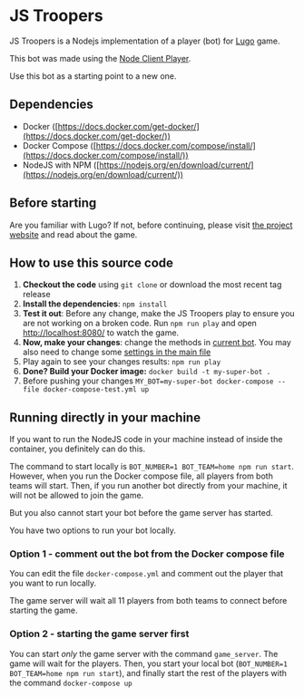 # JS Troopers

JS Troopers is a Nodejs implementation of a player (bot) for [Lugo](https://lugobots.dev) game.

This bot was made using the [Node Client Player](https://github.com/lugobots/lugo4node).

Use this bot as a starting point to a new one. 

## Dependencies

* Docker ([https://docs.docker.com/get-docker/](https://docs.docker.com/get-docker/))
* Docker Compose ([https://docs.docker.com/compose/install/](https://docs.docker.com/compose/install/))
* NodeJS with NPM ([https://nodejs.org/en/download/current/](https://nodejs.org/en/download/current/))

## Before starting

Are you familiar with Lugo? 
If not, before continuing, please visit [the project website](https://lugobots.dev) and read about the game.

## How to use this source code


1. **Checkout the code** using `git clone` or download the most recent tag release
2. **Install the dependencies**: 
    `npm install`
3. **Test it out**: Before any change, make the JS Troopers play to ensure you are not working on a broken code.
   Run `npm run play` and open [http://localhost:8080/](http://localhost:8080/) to watch the game.
4. **Now, make your changes**: change the methods in [current bot](src/my_bot.ts). You may also need to change some [settings in the main file](src/main.ts)
5. Play again to see your changes results: `npm run play`
6. **Done? Build your Docker image:**
    `docker build -t my-super-bot .`
7. Before pushing your changes
    `MY_BOT=my-super-bot docker-compose --file docker-compose-test.yml up`
## Running directly in your machine
If you want to run the NodeJS code in your machine instead of inside the container, you definitely can do this.

The command to start locally is `BOT_NUMBER=1 BOT_TEAM=home npm run start`. However, when you run the Docker compose 
file, all players from both teams will start. Then, if you run another bot directly from your machine, it will not
be allowed to join the game.

But you also cannot start your bot before the game server has started.

You have two options to run your bot locally.

### Option 1 - comment out the bot from the Docker compose file

You can edit the file `docker-compose.yml` and comment out the player that you want to run locally.

The game server will wait all 11 players from both teams to connect before starting the game.

### Option 2 - starting the game server first

You can start _only_ the game server with the command `game_server`. The game will wait for the players. Then, you
start your local bot (`BOT_NUMBER=1 BOT_TEAM=home npm run start`), and finally start the rest of the players with the
command `docker-compose up`
